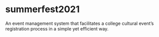 # summerfest2021
An event management system that facilitates a college cultural event’s registration process in a simple yet efficient way.
